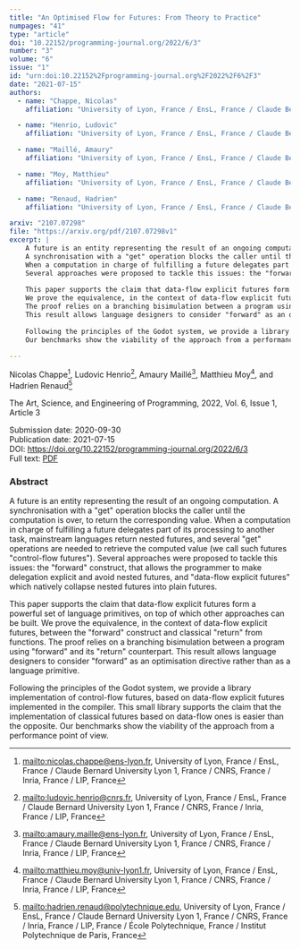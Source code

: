 ```yaml
---
title: "An Optimised Flow for Futures: From Theory to Practice"
numpages: "41"
type: "article"
doi: "10.22152/programming-journal.org/2022/6/3"
number: "3"
volume: "6"
issue: "1"
id: "urn:doi:10.22152%2Fprogramming-journal.org%2F2022%2F6%2F3"
date: "2021-07-15"
authors: 
  - name: "Chappe, Nicolas"
    affiliation: "University of Lyon, France / EnsL, France / Claude Bernard University Lyon 1, France / CNRS, France / Inria, France / LIP, France"

  - name: "Henrio, Ludovic"
    affiliation: "University of Lyon, France / EnsL, France / Claude Bernard University Lyon 1, France / CNRS, France / Inria, France / LIP, France"

  - name: "Maillé, Amaury"
    affiliation: "University of Lyon, France / EnsL, France / Claude Bernard University Lyon 1, France / CNRS, France / Inria, France / LIP, France"

  - name: "Moy, Matthieu"
    affiliation: "University of Lyon, France / EnsL, France / Claude Bernard University Lyon 1, France / CNRS, France / Inria, France / LIP, France"

  - name: "Renaud, Hadrien"
    affiliation: "University of Lyon, France / EnsL, France / Claude Bernard University Lyon 1, France / CNRS, France / Inria, France / LIP, France / École Polytechnique, France / Institut Polytechnique de Paris, France"

arxiv: "2107.07298"
file: "https://arxiv.org/pdf/2107.07298v1"
excerpt: |
    A future is an entity representing the result of an ongoing computation.
    A synchronisation with a "get" operation blocks the caller until the computation is over, to return the corresponding value.
    When a computation in charge of fulfilling a future delegates part of its processing to another task, mainstream languages return nested futures, and several "get" operations are needed to retrieve the computed value (we call such futures "control-flow futures").
    Several approaches were proposed to tackle this issues: the "forward" construct, that allows the programmer to make delegation explicit and avoid nested futures, and "data-flow explicit futures" which natively collapse nested futures into plain futures.
    
    This paper supports the claim that data-flow explicit futures form a powerful set of language primitives, on top of which other approaches can be built.
    We prove the equivalence, in the context of data-flow explicit futures, between the "forward" construct and classical "return" from functions.
    The proof relies on a branching bisimulation between a program using "forward" and its "return" counterpart.
    This result allows language designers to consider "forward" as an optimisation directive rather than as a language primitive.
    
    Following the principles of the Godot system, we provide a library implementation of control-flow futures, based on data-flow explicit futures implemented in the compiler. This small library supports the claim that the implementation of classical futures based on data-flow ones is easier than the opposite.
    Our benchmarks show the viability of the approach from a performance point of view.

---
```

Nicolas Chappe[^1], Ludovic Henrio[^2], Amaury Maillé[^3], Matthieu Moy[^4], and Hadrien Renaud[^5]

The Art, Science, and Engineering of Programming, 2022, Vol. 6, Issue 1, Article 3

Submission date: 2020-09-30  
Publication date: 2021-07-15  
DOI: <https://doi.org/10.22152/programming-journal.org/2022/6/3>  
Full text: [PDF](https://arxiv.org/pdf/2107.07298v1)  


### Abstract

A future is an entity representing the result of an ongoing computation.
A synchronisation with a "get" operation blocks the caller until the computation is over, to return the corresponding value.
When a computation in charge of fulfilling a future delegates part of its processing to another task, mainstream languages return nested futures, and several "get" operations are needed to retrieve the computed value (we call such futures "control-flow futures").
Several approaches were proposed to tackle this issues: the "forward" construct, that allows the programmer to make delegation explicit and avoid nested futures, and "data-flow explicit futures" which natively collapse nested futures into plain futures.

This paper supports the claim that data-flow explicit futures form a powerful set of language primitives, on top of which other approaches can be built.
We prove the equivalence, in the context of data-flow explicit futures, between the "forward" construct and classical "return" from functions.
The proof relies on a branching bisimulation between a program using "forward" and its "return" counterpart.
This result allows language designers to consider "forward" as an optimisation directive rather than as a language primitive.

Following the principles of the Godot system, we provide a library implementation of control-flow futures, based on data-flow explicit futures implemented in the compiler. This small library supports the claim that the implementation of classical futures based on data-flow ones is easier than the opposite.
Our benchmarks show the viability of the approach from a performance point of view.


[^1]: <mailto:nicolas.chappe@ens-lyon.fr>, University of Lyon, France / EnsL, France / Claude Bernard University Lyon 1, France / CNRS, France / Inria, France / LIP, France

[^2]: <mailto:ludovic.henrio@cnrs.fr>, University of Lyon, France / EnsL, France / Claude Bernard University Lyon 1, France / CNRS, France / Inria, France / LIP, France

[^3]: <mailto:amaury.maille@ens-lyon.fr>, University of Lyon, France / EnsL, France / Claude Bernard University Lyon 1, France / CNRS, France / Inria, France / LIP, France

[^4]: <mailto:matthieu.moy@univ-lyon1.fr>, University of Lyon, France / EnsL, France / Claude Bernard University Lyon 1, France / CNRS, France / Inria, France / LIP, France

[^5]: <mailto:hadrien.renaud@polytechnique.edu>, University of Lyon, France / EnsL, France / Claude Bernard University Lyon 1, France / CNRS, France / Inria, France / LIP, France / École Polytechnique, France / Institut Polytechnique de Paris, France

